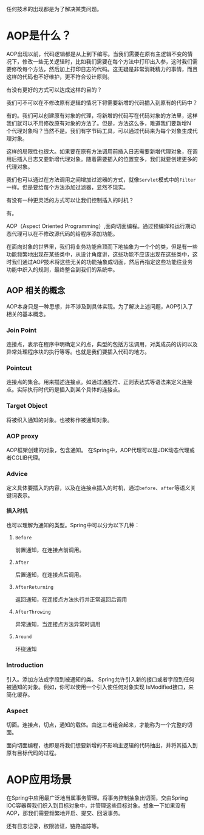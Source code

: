 任何技术的出现都是为了解决某类问题。

# AOP是什么？

AOP出现以前，代码逻辑都是从上到下编写。当我们需要在原有主逻辑不变的情况下，修改一些无关逻辑时，比如我们需要在每个方法中打印出入参，这时我们需要修改每个方法，然后加上打印日志的代码。这无疑是非常消耗精力的事情，而且这样的代码也不好维护，更不符合设计原则。

有没有更好的方式可以达成这样的目的？

我们可不可以在不修改原有逻辑的情况下将需要新增的代码插入到原有的代码中？

有的。我们可以创建原有对象的代理，将新增的代码写在代码对象的方法里，这样我们就可以不用修改原有对象的方法了。但是，方法这么多，难道我们要新增N 个代理对象吗？当然不是。我们有字节码工具，可以通过代码来为每个对象生成代理对象。

这样的局限性也很大。如果要在原有方法调用前插入日志需要新增代理对象，在调用后插入日志又要新增代理对象。随着需要插入的位置变多，我们就要创建更多的代理对象。

我们也可以通过在方法调用之间增加过滤器的方式，就像`Servlet`模式中的`Filter`一样。但是要给每个方法添加过滤器，显然不现实。

有没有一种更灵活的方式可以让我们控制插入的时机？

有。

AOP（Aspect Oriented Programming）,面向切面编程。通过预编绎和运行期动态代理可以在不修改源代码的给程序添加功能。

在面向对象的世界里，我们将业务功能自顶而下地抽象为一个个的类，但是有一些功能频繁地出现在某些类中，从设计角度讲，这些功能不应该出现在这些类中，这时我们通过AOP技术将这些无关的功能抽象成切面，然后再指定这些功能往业务功能中织入的规则，最终整合到我们的系统中。



## AOP 相关的概念

AOP本身只是一种思想，并不涉及到具体实现。为了解决上述问题，AOP引入了相关的基本概念。

### Join Point

连接点，表示在程序中明确定义的点，典型的包括方法调用，对类成员的访问以及异常处理程序块的执行等等。也就是我们要插入代码的地方。

### Pointcut

连接点的集合。用来描述连接点。如通过通配符、正则表达式等语法来定义连接点。实际执行时代码是插入到某个具体的连接点。

### Target Object

将被织入通知的对象。也被称作被通知对象。

### AOP proxy

AOP框架创建的对象，包含通知。 在Spring中，AOP代理可以是JDK动态代理或者CGLIB代理。

### Advice

定义具体要插入的内容，以及在连接点插入的时机，通过`before`、`after`等语义关键词表示。

#### 插入时机

也可以理解为通知的类型。Spring中可以分为以下几种：

1. `Before`

   前置通知，在连接点前调用。

2. `After`

   后置通知，在连接点后调用。
   
3. `AfterReturning`

   返回通知，在连接点方法执行并正常返回后调用

4. `AfterThrowing`

   异常通知，当连接点方法异常时调用

5. `Around`

   环绕通知

### Introduction

引入。添加方法或字段到被通知的类。 Spring允许引入新的接口或者字段到任何被通知的对象。例如，你可以使用一个引入使任何对象实现 IsModified接口，来简化缓存。

### Aspect

切面。连接点，切点，通知的载体。由这三者组合起来，才能称为一个完整的切面。

面向切面编程，也即是将我们想要新增的不影响主逻辑的代码抽出，并将其插入到原有目标代码的过程。

# AOP应用场景

在Spring中应用最广泛地当属事务管理。将事务控制抽象出切面，交由Spring IOC容器帮我们织入到目标对象中，并管理这些目标对象。想象一下如果没有AOP，那我们需要频繁地开启、提交、回滚事务。

还有日志记录，权限验证，链路追踪等。